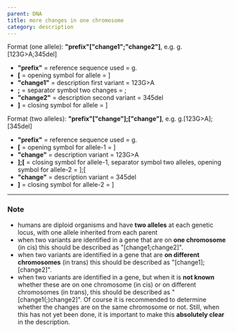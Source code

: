 ```yaml
---
parent: DNA
title: more changes in one chromosome
category: description
---
```


Format (one allele):   **"prefix"["change1";"change2"]**,  e.g. g.[123G>A;345del]

* **"prefix"**  =  reference sequence used  =  g.<br>
* **[**  =  opening symbol for allele  =  ]<br>
* **"change1"**  =  description first variant  =  123G>A<br>
* **;**  =  separator symbol two changes  =  ;<br>
* **"change2"**  =  description second variant  =  345del<br>
* **]**  =  closing symbol for allele  =  ]
 
Format (two alleles):   **"prefix"["change"];["change"]**,  e.g. g.[123G>A];[345del]

* **"prefix"**  =  reference sequence used  =  g.<br>
* **[**  =  opening symbol for allele-1  =  ]<br>
* **"change"**  =  description variant  =  123G>A<br>
* **];[**  =  closing symbol for allele-1, separator symbol two alleles, opening symbol for allele-2  =  ];[<br>
* **"change"**  =  description variant  =  345del<br>
* **]**  =  closing symbol for allele-2  =  ]
 
---

### Note

* humans are diploid organisms and have **two alleles** at each genetic locus, with one allele inherited from each parent
* when two variants are identified in a gene that are on **one chromosome** (in cis) this should be described as "[change1;change2]".
* when two variants are identified in a gene that are **on different chromosomes** (in trans) this should be described as "[change1];[change2]".
* when two variants are identified in a gene, but when it is **not known** whether these are on one chromosome (in cis) or on different chromosomes (in trans), this should be described as "[change1(;)change2]".  Of course it is recommended to determine whether the changes are on the same chromosome or not. Still, when this has not yet been done, it is important to make this **absolutely clear** in the description.
